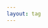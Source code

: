 ```yaml
---
layout: tag
---
```


<!-- @layout-full-width -->
<script setup>
import { computed, ref, watchEffect } from 'vue'
import { useRoute } from 'vue-router'
import { usePostsData } from '../../src/composables/posts.data'

// 获取所有文章数据
const posts = usePostsData()

// 获取路由对象
const route = useRoute()

const selectedTag = ref('')

// 根据路由中的 tag 参数来设置选中的标签
watchEffect(() => {
  const tagFromRoute = route.params.tag
  selectedTag.value = typeof tagFromRoute === 'string' ? tagFromRoute : ''
})

// 根据选中的标签过滤文章
const filteredPosts = computed(() => {
  if (!selectedTag.value)
    return posts
  return posts.filter(post => post.tags.includes(selectedTag.value))
})
</script>

<PostsType :posts="filteredPosts" title="标签" :type="selectedTag" />
